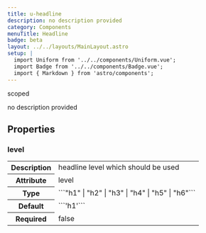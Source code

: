 ```yaml
---
title: u-headline
description: no description provided
category: Components
menuTitle: Headline
badge: beta
layout: ../../layouts/MainLayout.astro
setup: |
  import Uniform from '../../components/Uniform.vue';
  import Badge from '../../components/Badge.vue';
  import { Markdown } from 'astro/components';
---
```


<Badge> scoped </Badge>

no description provided

## Properties

### level

<table>
<tr><th>Description</th><td><Markdown>headline level which should be used</Markdown></td></tr>
<tr><th>Attribute</th><td><Markdown>level</Markdown></td></tr>
<tr><th>Type</th><td><Markdown>```"h1" | "h2" | "h3" | "h4" | "h5" | "h6"```</Markdown></td></tr>
<tr><th>Default</th><td><Markdown>```'h1'```</Markdown></td></tr>
<tr><th>Required</th><td><Markdown>false</Markdown></td></tr>
</table>

</table>

</table>
